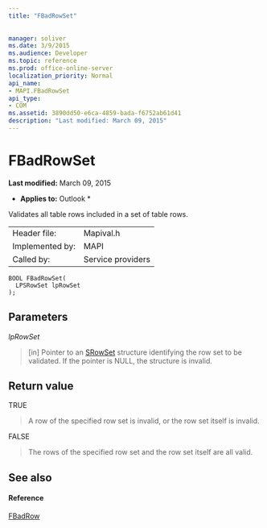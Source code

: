 ```yaml
---
title: "FBadRowSet"
 
 
manager: soliver
ms.date: 3/9/2015
ms.audience: Developer
ms.topic: reference
ms.prod: office-online-server
localization_priority: Normal
api_name:
- MAPI.FBadRowSet
api_type:
- COM
ms.assetid: 3890dd50-e6ca-4859-bada-f6752ab61d41
description: "Last modified: March 09, 2015"
---
```


# FBadRowSet

 **Last modified:** March 09, 2015 
  
 * **Applies to:** Outlook * 
  
Validates all table rows included in a set of table rows.
  
|||
|:-----|:-----|
|Header file:  <br/> |Mapival.h  <br/> |
|Implemented by:  <br/> |MAPI  <br/> |
|Called by:  <br/> |Service providers  <br/> |
   
```
BOOL FBadRowSet(
  LPSRowSet lpRowSet
);
```

## Parameters

 _lpRowSet_
  
> [in] Pointer to an [SRowSet](srowset.md) structure identifying the row set to be validated. If the pointer is NULL, the structure is invalid. 
    
## Return value

TRUE 
  
> A row of the specified row set is invalid, or the row set itself is invalid. 
    
FALSE 
  
> The rows of the specified row set and the row set itself are all valid.
    
## See also

#### Reference

[FBadRow](fbadrow.md)

